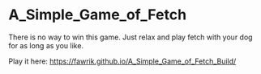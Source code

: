 # A_Simple_Game_of_Fetch
There is no way to win this game. Just relax and play fetch with your dog for as long as you like.

Play it here: https://fawrik.github.io/A_Simple_Game_of_Fetch_Build/
